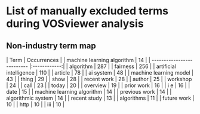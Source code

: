 # List of manually excluded terms during VOSviewer analysis

## Non-industry term map
| Term                       | Occurrences  |
| machine learning algorithm | 14           |
| -------------------------- |:------------:|
| algorithm                  | 287          |
| fairness                   | 256          |
| artificial intelligence    | 110          |
| article                    | 78           |
| ai system                  | 48           |
| machine learning model     | 43           |
| thing                      | 29           |
| show                       | 28           |
| recent work                | 28           |
| author                     | 25           |
| workshop                   | 24           |
| call                       | 23           |
| today                      | 20           |
| overview                   | 19           |
| prior work                 | 16           |
| i e                        | 16           |
| date                       | 15           |
| machine learning algorithm | 14           |
| previous work              | 14           |
| algorithmic system         | 14           |
| recent study               | 13           |
| algorithms                 | 11           |
| future work                | 10           |
| http                       | 10           |
| iii                        | 10           |
